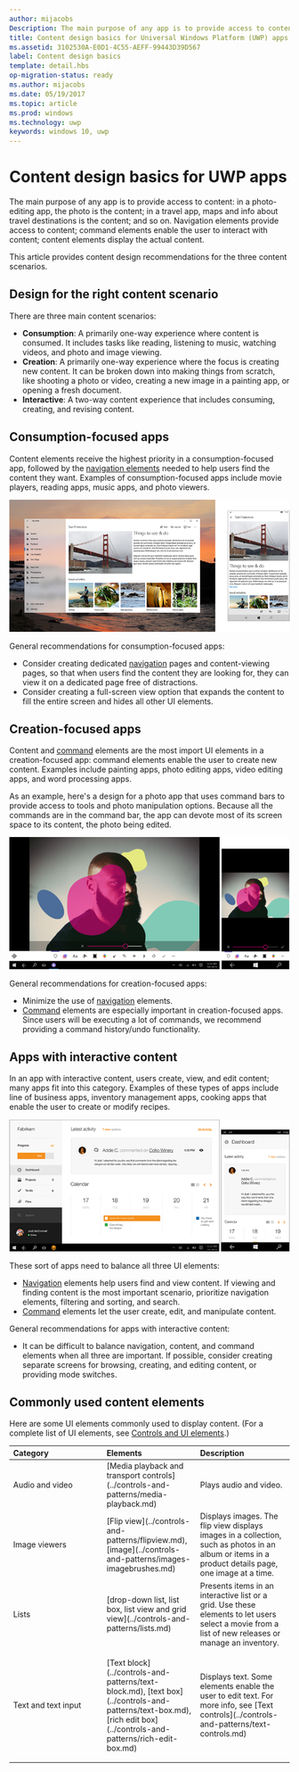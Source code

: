 ```yaml
---
author: mijacobs
Description: The main purpose of any app is to provide access to content. In a photo-editing app, the photo is the content; in a travel app, maps and info about travel destinations is the content; and so on.
title: Content design basics for Universal Windows Platform (UWP) apps
ms.assetid: 3102530A-E0D1-4C55-AEFF-99443D39D567
label: Content design basics
template: detail.hbs
op-migration-status: ready
ms.author: mijacobs
ms.date: 05/19/2017
ms.topic: article
ms.prod: windows
ms.technology: uwp
keywords: windows 10, uwp
---
```


#  Content design basics for UWP apps

<link rel="stylesheet" href="https://az835927.vo.msecnd.net/sites/uwp/Resources/css/custom.css"> 

The main purpose of any app is to provide access to content: in a photo-editing app, the photo is the content; in a travel app, maps and info about travel destinations is the content; and so on. Navigation elements provide access to content; command elements enable the user to interact with content; content elements display the actual content.

This article provides content design recommendations for the three content scenarios.

## Design for the right content scenario


There are three main content scenarios:

-   **Consumption**: A primarily one-way experience where content is consumed. It includes tasks like reading, listening to music, watching videos, and photo and image viewing.
-   **Creation**: A primarily one-way experience where the focus is creating new content. It can be broken down into making things from scratch, like shooting a photo or video, creating a new image in a painting app, or opening a fresh document.
-   **Interactive**: A two-way content experience that includes consuming, creating, and revising content.

## Consumption-focused apps


Content elements receive the highest priority in a consumption-focused app, followed by the [navigation elements](navigation-basics.md) needed to help users find the content they want. Examples of consumption-focused apps include movie players, reading apps, music apps, and photo viewers.

![a newsreader app](images/news-reader/v2/newsreader-v2-tablet-phone.png)

General recommendations for consumption-focused apps:

-   Consider creating dedicated [navigation](navigation-basics.md) pages and content-viewing pages, so that when users find the content they are looking for, they can view it on a dedicated page free of distractions.
-   Consider creating a full-screen view option that expands the content to fill the entire screen and hides all other UI elements.

## Creation-focused apps


Content and [command](commanding-basics.md) elements are the most import UI elements in a creation-focused app: command elements enable the user to create new content. Examples include painting apps, photo editing apps, video editing apps, and word processing apps.

As an example, here's a design for a photo app that uses command bars to provide access to tools and photo manipulation options. Because all the commands are in the command bar, the app can devote most of its screen space to its content, the photo being edited.

![example of a photo editing app design that uses active canvas](images/photo-editor/uap-photo-tabletphone-sbs.png)

General recommendations for creation-focused apps:

-   Minimize the use of [navigation](navigation-basics.md) elements.
-   [Command](commanding-basics.md) elements are especially important in creation-focused apps. Since users will be executing a lot of commands, we recommend providing a command history/undo functionality.

## Apps with interactive content


In an app with interactive content, users create, view, and edit content; many apps fit into this category. Examples of these types of apps include line of business apps, inventory management apps, cooking apps that enable the user to create or modify recipes.

![a design for a collaboration tool, an app that has interactive content](images/collaboration-tool/uap-collaboration-tabphone-700.png)

These sort of apps need to balance all three UI elements:

-   [Navigation](navigation-basics.md) elements help users find and view content. If viewing and finding content is the most important scenario, prioritize navigation elements, filtering and sorting, and search.
-   [Command](commanding-basics.md) elements let the user create, edit, and manipulate content.

General recommendations for apps with interactive content:

-   It can be difficult to balance navigation, content, and command elements when all three are important. If possible, consider creating separate screens for browsing, creating, and editing content, or providing mode switches.

## Commonly used content elements


Here are some UI elements commonly used to display content. (For a complete list of UI elements, see [Controls and UI elements](https://msdn.microsoft.com/library/windows/apps/dn611856).)

<table>
<colgroup>
<col width="33%" />
<col width="33%" />
<col width="33%" />
</colgroup>
<thead>
<tr class="header">
<th align="left">Category</th>
<th align="left">Elements</th>
<th align="left">Description</th>
</tr>
</thead>
<tbody>
<tr class="odd">
<td align="left">Audio and video</td>
<td align="left">[Media playback and transport controls](../controls-and-patterns/media-playback.md)</td>
<td align="left">Plays audio and video.</td>
</tr>
<tr class="even">
<td align="left">Image viewers</td>
<td align="left">[Flip view](../controls-and-patterns/flipview.md), [image](../controls-and-patterns/images-imagebrushes.md)</td>
<td align="left">Displays images. The flip view displays images in a collection, such as photos in an album or items in a product details page, one image at a time.</td>
</tr>
<tr class="odd">
<td align="left">Lists</td>
<td align="left">[drop-down list, list box, list view and grid view](../controls-and-patterns/lists.md)</td>
<td align="left">Presents items in an interactive list or a grid. Use these elements to let users select a movie from a list of new releases or manage an inventory.</td>
</tr>
<tr class="even">
<td align="left">Text and text input</td>
<td align="left"><p>[Text block](../controls-and-patterns/text-block.md), [text box](../controls-and-patterns/text-box.md), [rich edit box](../controls-and-patterns/rich-edit-box.md)</p>
</td>
<td align="left">Displays text. Some elements enable the user to edit text. For more info, see [Text controls](../controls-and-patterns/text-controls.md)</td>
</tr>
</tbody>
</table>



 

 




